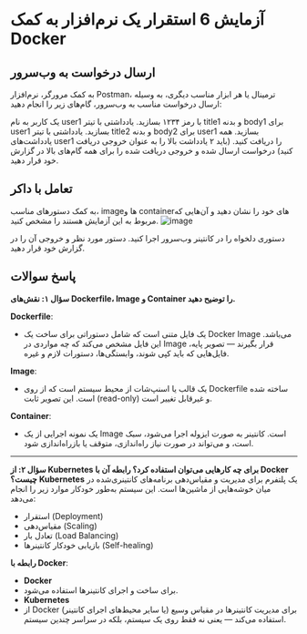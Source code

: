 # آزمایش 6 استقرار یک نرم‌افزار به کمک Docker


## ارسال درخواست به وب‌سرور
به کمک مرورگر، نرم‌افزار Postman، ترمینال یا هر ابزار مناسب دیگری، به وسیله ارسال درخواست مناسب به وب‌سرور، گام‌های زیر را انجام دهید:

یک کاربر به نام user1 با رمز ۱۲۳۴ بسازید.
یادداشتی با تیتر title1 و بدنه body1 برای user1 بسازید.
یادداشتی با تیتر title2 و بدنه body2 برای user1 بسازید.
همه یادداشت‌های user1 را دریافت کنید. (باید ۲ یادداشت بالا را به عنوان خروجی دریافت کنید)
درخواست ارسال شده و خروجی دریافت شده را برای همه گام‌های بالا در گزارش خود قرار دهید.

## تعامل با داکر

به کمک دستورهای مناسب، image‌ها و containerهای خود را نشان دهید و آن‌هایی که مربوط به این آزمایش هستند را مشخص کنید.
![image](https://github.com/user-attachments/assets/075aacce-69ef-489a-bb9c-dc9c2e0a1e7f)

دستوری دلخواه را در کانتینر وب‌سرور اجرا کنید. دستور مورد نظر و خروجی آن را در گزارش خود قرار دهید.

## پاسخ سوالات

 **سؤال ۱: نقش‌های Dockerfile، Image و Container را توضیح دهید.**
 
**Dockerfile**:
- یک فایل متنی است که شامل دستوراتی برای ساخت یک Docker Image می‌باشد. این فایل مشخص می‌کند که چه مواردی در Image قرار بگیرند — تصویر پایه، فایل‌هایی که باید کپی شوند، وابستگی‌ها، دستورات لازم و غیره.

**Image**:
- یک قالب یا اسنپ‌شات از محیط سیستم است که از روی Dockerfile ساخته شده است. این تصویر ثابت (read-only) و غیرقابل تغییر است.

**Container**:
- یک نمونه اجرایی از یک Image است. کانتینر به صورت ایزوله اجرا می‌شود، سبک است، و می‌تواند در صورت نیاز راه‌اندازی، متوقف یا بازراه‌اندازی شود.

---

**سؤال ۲: از Kubernetes برای چه کارهایی می‌توان استفاده کرد؟ رابطه آن با Docker چیست؟**
**Kubernetes** 
یک پلتفرم برای مدیریت و مقیاس‌دهی برنامه‌های کانتینری‌شده در میان خوشه‌هایی از ماشین‌ها است. این سیستم به‌طور خودکار موارد زیر را انجام می‌دهد:

* استقرار (Deployment)
* مقیاس‌دهی (Scaling)
* تعادل بار (Load Balancing)
* بازیابی خودکار کانتینرها (Self-healing)

**رابطه با Docker**:

* **Docker**
*  برای ساخت و اجرای کانتینرها استفاده می‌شود.
* **Kubernetes**
* از Docker (یا سایر محیط‌های اجرای کانتینر) برای مدیریت کانتینرها در مقیاس وسیع استفاده می‌کند — یعنی نه فقط روی یک سیستم، بلکه در سراسر چندین سیستم.
